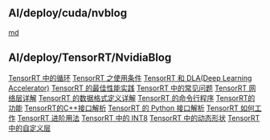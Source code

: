 ## AI/deploy/cuda/nvblog
<a href="AI/deploy/cuda/nvblog/CUDA 编程手册系列第一章：CUDA 简介.md">md</a>
## AI/deploy/TensorRT/NvidiaBlog
<a href="AI/deploy/TensorRT/NvidiaBlog/10. TensorRT 中的循环.md">TensorRT 中的循环</a>
<a href="AI/deploy/TensorRT/NvidiaBlog/11.TensorRT 之使用条件.md">TensorRT 之使用条件</a>
<a href="AI/deploy/TensorRT/NvidiaBlog/12. TensorRT 和 DLA(Deep Learning Accelerator).md">TensorRT 和 DLA(Deep Learning Accelerator)</a>
<a href="AI/deploy/TensorRT/NvidiaBlog/13. TensorRT 的最佳性能实践.md">TensorRT 的最佳性能实践</a>
<a href="AI/deploy/TensorRT/NvidiaBlog/14. TensorRT 中的常见问题.md">TensorRT 中的常见问题</a>
<a href="AI/deploy/TensorRT/NvidiaBlog/15. TensorRT 网络层详解.md">TensorRT 网络层详解</a>
<a href="AI/deploy/TensorRT/NvidiaBlog/16. TensorRT 的数据格式定义详解.md">TensorRT 的数据格式定义详解</a>
<a href="AI/deploy/TensorRT/NvidiaBlog/17. TensorRT 的命令行程序.md">TensorRT 的命令行程序</a>
<a href="AI/deploy/TensorRT/NvidiaBlog/2. TensorRT的功能.md">TensorRT的功能</a>
<a href="AI/deploy/TensorRT/NvidiaBlog/3. TensorRT的C++接口解析.md">TensorRT的C++接口解析</a>
<a href="AI/deploy/TensorRT/NvidiaBlog/4. TensorRT 的 Python 接口解析.md">TensorRT 的 Python 接口解析</a>
<a href="AI/deploy/TensorRT/NvidiaBlog/5. TensorRT 如何工作.md">TensorRT 如何工作</a>
<a href="AI/deploy/TensorRT/NvidiaBlog/6. TensorRT 进阶用法.md">TensorRT 进阶用法</a>
<a href="AI/deploy/TensorRT/NvidiaBlog/7. TensorRT 中的 INT8.md">TensorRT 中的 INT8</a>
<a href="AI/deploy/TensorRT/NvidiaBlog/8. TensorRT 中的动态形状.md">TensorRT 中的动态形状</a>
<a href="AI/deploy/TensorRT/NvidiaBlog/9. TensorRT 中的自定义层.md">TensorRT 中的自定义层</a>

